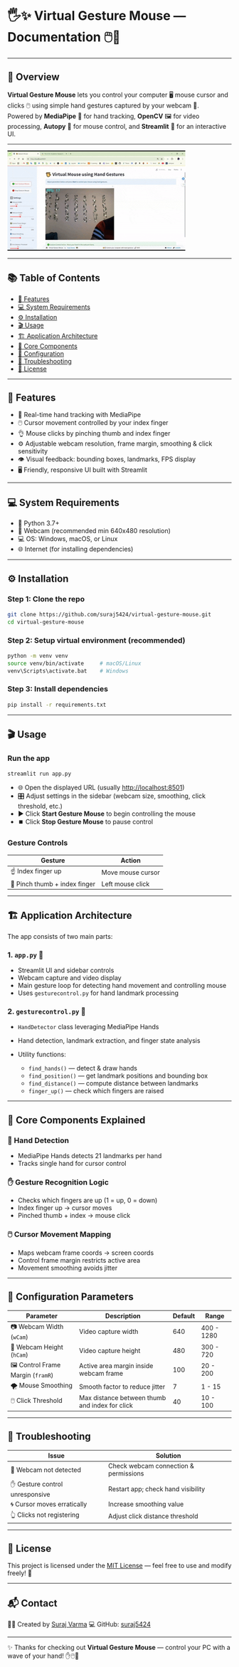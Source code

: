 
# 🖐️✨ Virtual Gesture Mouse — Documentation 🖱️🤖

---

## 🚀 Overview

**Virtual Gesture Mouse** lets you control your computer 🖥️ mouse cursor and clicks 🖱️ using simple hand gestures captured by your webcam 📸.  
Powered by **MediaPipe** 🤳 for hand tracking, **OpenCV** 🖼️ for video processing, **Autopy** 🐍 for mouse control, and **Streamlit** 🎨 for an interactive UI.

---

<img src="https://github.com/suraj5424/Virtual-gesture-mouse/blob/main/demo.gif" alt="Demo of Virtual Gesture Mouse" loop="infinite" />


---
## 📚 Table of Contents

- [🌟 Features](#-features)  
- [💻 System Requirements](#-system-requirements)  
- [⚙️ Installation](#%EF%B8%8F-installation)  
- [🎬 Usage](#-usage)  
- [🏗️ Application Architecture](#%EF%B8%8F-application-architecture)  
- [🧩 Core Components](#-core-components-explained)  
- [🔧 Configuration](#-configuration-parameters)  
- [🐞 Troubleshooting](#-troubleshooting)  
- [📄 License](#-license)  

---

## 🌟 Features

- 🤳 Real-time hand tracking with MediaPipe  
- 🖱️ Cursor movement controlled by your index finger  
- 👌 Mouse clicks by pinching thumb and index finger  
- ⚙️ Adjustable webcam resolution, frame margin, smoothing & click sensitivity  
- 👁️ Visual feedback: bounding boxes, landmarks, FPS display  
- 🖥️ Friendly, responsive UI built with Streamlit  

---

## 💻 System Requirements

- 🐍 Python 3.7+  
- 📸 Webcam (recommended min 640x480 resolution)  
- 💻 OS: Windows, macOS, or Linux  
- 🌐 Internet (for installing dependencies)  

---

## ⚙️ Installation

### Step 1: Clone the repo

```bash
git clone https://github.com/suraj5424/virtual-gesture-mouse.git
cd virtual-gesture-mouse
````

### Step 2: Setup virtual environment (recommended)

```bash
python -m venv venv
source venv/bin/activate     # macOS/Linux
venv\Scripts\activate.bat    # Windows
```

### Step 3: Install dependencies

```bash
pip install -r requirements.txt
```

---

## 🎬 Usage

### Run the app

```bash
streamlit run app.py
```

* 🌐 Open the displayed URL (usually [http://localhost:8501](http://localhost:8501))
* 🎛️ Adjust settings in the sidebar (webcam size, smoothing, click threshold, etc.)
* ▶️ Click **Start Gesture Mouse** to begin controlling the mouse
* ⏹️ Click **Stop Gesture Mouse** to pause control

### Gesture Controls

| Gesture                       | Action            |
| ----------------------------- | ----------------- |
| ☝️ Index finger up            | Move mouse cursor |
| 🤏 Pinch thumb + index finger | Left mouse click  |

---

## 🏗️ Application Architecture

The app consists of two main parts:

### 1. `app.py` 🎨

* Streamlit UI and sidebar controls
* Webcam capture and video display
* Main gesture loop for detecting hand movement and controlling mouse
* Uses `gesturecontrol.py` for hand landmark processing

### 2. `gesturecontrol.py` 🧩

* `HandDetector` class leveraging MediaPipe Hands
* Hand detection, landmark extraction, and finger state analysis
* Utility functions:

  * `find_hands()` — detect & draw hands
  * `find_position()` — get landmark positions and bounding box
  * `find_distance()` — compute distance between landmarks
  * `finger_up()` — check which fingers are raised

---

## 🧩 Core Components Explained

### 🤳 Hand Detection

* MediaPipe Hands detects 21 landmarks per hand
* Tracks single hand for cursor control

### ✋ Gesture Recognition Logic

* Checks which fingers are up (1 = up, 0 = down)
* Index finger up → cursor moves
* Pinched thumb + index → mouse click

### 🖱️ Cursor Movement Mapping

* Maps webcam frame coords → screen coords
* Control frame margin restricts active area
* Movement smoothing avoids jitter

---

## 🔧 Configuration Parameters

| Parameter                          | Description                                    | Default | Range      |
| ---------------------------------- | ---------------------------------------------- | ------- | ---------- |
| 📷 Webcam Width (`wCam`)           | Video capture width                            | 640     | 400 - 1280 |
| 📸 Webcam Height (`hCam`)          | Video capture height                           | 480     | 300 - 720  |
| 🖼️ Control Frame Margin (`framR`) | Active area margin inside webcam frame         | 100     | 20 - 200   |
| 🌪️ Mouse Smoothing                | Smooth factor to reduce jitter                 | 7       | 1 - 15     |
| 🖱️ Click Threshold                | Max distance between thumb and index for click | 40      | 10 - 100   |

---

## 🐞 Troubleshooting

| Issue                          | Solution                              |
| ------------------------------ | ------------------------------------- |
| 🚫 Webcam not detected         | Check webcam connection & permissions |
| ✋ Gesture control unresponsive | Restart app; check hand visibility    |
| 🌀 Cursor moves erratically    | Increase smoothing value              |
| 👆 Clicks not registering      | Adjust click distance threshold       |

---

## 📄 License

This project is licensed under the [MIT License](LICENSE) — feel free to use and modify freely! 📝

---

## 📬 Contact

👨‍💻 Created by [Suraj Varma](https://www.linkedin.com/in/suraj5424/)
💻 GitHub: [suraj5424](https://github.com/suraj5424)

---

✨ Thanks for checking out **Virtual Gesture Mouse** — control your PC with a wave of your hand! ✋🖱️🚀
